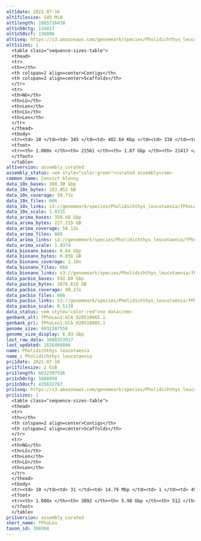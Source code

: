 ```yaml
---
alt1date: 2021-07-16
alt1filesize: 545 MiB
alt1length: 1865716438
alt1n50ctg: 134817
alt1n50scf: 136096
alt1seq: https://s3.amazonaws.com/genomeark/species/Pholidichthys_leucotaenia/fPhoLeu1/assembly_curated/fPhoLeu1.alt.cur.20210716.fasta.gz
alt1sizes: |
  <table class="sequence-sizes-table">
  <thead>
  <tr>
  <th></th>
  <th colspan=2 align=center>Contigs</th>
  <th colspan=2 align=center>Scaffolds</th>
  </tr>
  <tr>
  <th>NG</th>
  <th>LG</th>
  <th>Len</th>
  <th>LG</th>
  <th>Len</th>
  </tr>
  </thead>
  <tbody>
  <tr><td> 10 </td><td> 345 </td><td> 402.64 Kbp </td><td> 338 </td><td> 407.13 Kbp </td></tr>  <tr><td> 20 </td><td> 894 </td><td> 292.31 Kbp </td><td> 881 </td><td> 295.16 Kbp </td></tr>  <tr><td> 30 </td><td> 1627 </td><td> 223.33 Kbp </td><td> 1607 </td><td> 225.41 Kbp </td></tr>  <tr><td> 40 </td><td> 2577 </td><td> 173.94 Kbp </td><td> 2548 </td><td> 175.64 Kbp </td></tr>  <tr style="background-color:#cccccc;"><td> 50 </td><td> 3800 </td><td> 134.82 Kbp </td><td> 3760 </td><td> 136.10 Kbp </td></tr>  <tr><td> 60 </td><td> 5378 </td><td> 103.86 Kbp </td><td> 5325 </td><td> 104.65 Kbp </td></tr>  <tr><td> 70 </td><td> 7466 </td><td> 77.06 Kbp </td><td> 7396 </td><td> 77.67 Kbp </td></tr>  <tr><td> 80 </td><td> 10324 </td><td> 55.33 Kbp </td><td> 10232 </td><td> 55.73 Kbp </td></tr>  <tr><td> 90 </td><td> 14419 </td><td> 37.83 Kbp </td><td> 14306 </td><td> 37.98 Kbp </td></tr>  <tr><td> 100 </td><td> 21560 </td><td> 203  bp </td><td> 21416 </td><td> 203  bp </td></tr>  </tbody>
  <tfoot>
  <tr><th> 1.000x </th><th> 21561 </th><th> 1.87 Gbp </th><th> 21417 </th><th> 1.87 Gbp </th></tr>
  </tfoot>
  </table>
alt1version: assembly_curated
assembly_status: <em style="color:green">curated assembly</em>
common_name: Convict blenny
data_10x_bases: 360.30 Gbp
data_10x_bytes: 183.052 GB
data_10x_coverage: 59.73x
data_10x_files: 666
data_10x_links: s3://genomeark/species/Pholidichthys_leucotaenia/fPhoLeu1/genomic_data/10x/<br>
data_10x_scale: 1.8331
data_arima_bases: 350.68 Gbp
data_arima_bytes: 227.215 GB
data_arima_coverage: 58.13x
data_arima_files: 666
data_arima_links: s3://genomeark/species/Pholidichthys_leucotaenia/fPhoLeu1/genomic_data/arima/<br>
data_arima_scale: 1.4374
data_bionano_bases: 6.64 Gbp
data_bionano_bytes: 0.856 GB
data_bionano_coverage: 1.10x
data_bionano_files: 666
data_bionano_links: s3://genomeark/species/Pholidichthys_leucotaenia/fPhoLeu1/genomic_data/bionano/<br>
data_pacbio_bases: 592.80 Gbp
data_pacbio_bytes: 1076.618 GB
data_pacbio_coverage: 98.27x
data_pacbio_files: 666
data_pacbio_links: s3://genomeark/species/Pholidichthys_leucotaenia/fPhoLeu1/genomic_data/pacbio/<br>
data_pacbio_scale: 0.5128
data_status: <em style="color:red">no data</em>
genbank_alt: fPhoLeu1:GCA_020510965.1
genbank_pri: fPhoLeu1:GCA_020510985.1
genome_size: 6032307556
genome_size_display: 6.03 Gbp
last_raw_data: 1600353917
last_updated: 1626466846
name: Pholidichthys leucotaenia
name_: Pholidichthys_leucotaenia
pri1date: 2021-07-16
pri1filesize: 2 GiB
pri1length: 6032307556
pri1n50ctg: 5866050
pri1n50scf: 435632707
pri1seq: https://s3.amazonaws.com/genomeark/species/Pholidichthys_leucotaenia/fPhoLeu1/assembly_curated/fPhoLeu1.pri.cur.20210716.fasta.gz
pri1sizes: |
  <table class="sequence-sizes-table">
  <thead>
  <tr>
  <th></th>
  <th colspan=2 align=center>Contigs</th>
  <th colspan=2 align=center>Scaffolds</th>
  </tr>
  <tr>
  <th>NG</th>
  <th>LG</th>
  <th>Len</th>
  <th>LG</th>
  <th>Len</th>
  </tr>
  </thead>
  <tbody>
  <tr><td> 10 </td><td> 31 </td><td> 14.79 Mbp </td><td> 1 </td><td> 492.90 Mbp </td></tr>  <tr><td> 20 </td><td> 79 </td><td> 11.01 Mbp </td><td> 2 </td><td> 492.01 Mbp </td></tr>  <tr><td> 30 </td><td> 139 </td><td> 9.16 Mbp </td><td> 3 </td><td> 481.60 Mbp </td></tr>  <tr><td> 40 </td><td> 212 </td><td> 7.38 Mbp </td><td> 4 </td><td> 467.51 Mbp </td></tr>  <tr style="background-color:#cccccc;"><td> 50 </td><td> 303 </td><td style="background-color:#88ff88;"> 5.87 Mbp </td><td> 6 </td><td style="background-color:#88ff88;"> 435.63 Mbp </td></tr>  <tr><td> 60 </td><td> 415 </td><td> 4.78 Mbp </td><td> 7 </td><td> 429.46 Mbp </td></tr>  <tr><td> 70 </td><td> 560 </td><td> 3.58 Mbp </td><td> 9 </td><td> 358.93 Mbp </td></tr>  <tr><td> 80 </td><td> 758 </td><td> 2.56 Mbp </td><td> 10 </td><td> 333.31 Mbp </td></tr>  <tr><td> 90 </td><td> 1067 </td><td> 1.41 Mbp </td><td> 12 </td><td> 306.32 Mbp </td></tr>  <tr><td> 100 </td><td> 3091 </td><td> 55  bp </td><td> 511 </td><td> 766  bp </td></tr>  </tbody>
  <tfoot>
  <tr><th> 1.000x </th><th> 3092 </th><th> 5.98 Gbp </th><th> 512 </th><th> 6.03 Gbp </th></tr>
  </tfoot>
  </table>
pri1version: assembly_curated
short_name: fPhoLeu
taxon_id: 390368
---
```


